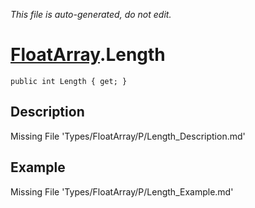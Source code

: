 *This file is auto-generated, do not edit.*

# [FloatArray](Types/FloatArray.md).Length
`public int Length { get; }`
## Description
Missing File 'Types/FloatArray/P/Length_Description.md'
## Example
Missing File 'Types/FloatArray/P/Length_Example.md'
